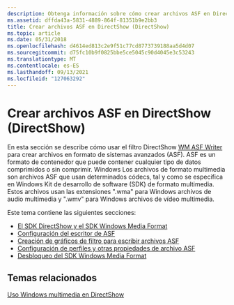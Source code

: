 ```yaml
---
description: Obtenga información sobre cómo crear archivos ASF en DirectShow. ASF es un formato de contenedor que puede contener cualquier tipo de datos.
ms.assetid: dffda43a-5831-4889-864f-81351b9e2bb3
title: Crear archivos ASF en DirectShow (DirectShow)
ms.topic: article
ms.date: 05/31/2018
ms.openlocfilehash: d4614ed813c2e9f51c77cd8773739188aa5d4d07
ms.sourcegitcommit: d75fc10b9f0825bbe5ce5045c90d4045e3c53243
ms.translationtype: MT
ms.contentlocale: es-ES
ms.lasthandoff: 09/13/2021
ms.locfileid: "127063292"
---
```

# <a name="creating-asf-files-in-directshow-directshow"></a>Crear archivos ASF en DirectShow (DirectShow)

En esta sección se describe cómo usar el filtro DirectShow [WM ASF Writer](wm-asf-writer-filter.md) para crear archivos en formato de sistemas avanzados (ASF). ASF es un formato de contenedor que puede contener cualquier tipo de datos comprimidos o sin comprimir. Windows Los archivos de formato multimedia son archivos ASF que usan determinados códecs, tal y como se especifica en Windows Kit de desarrollo de software (SDK) de formato multimedia. Estos archivos usan las extensiones ".wma" para Windows archivos de audio multimedia y ".wmv" para Windows archivos de vídeo multimedia.

Este tema contiene las siguientes secciones:

-   [El SDK DirectShow y el SDK Windows Media Format](the-directshow-sdk-and-the-windows-media-format-sdk.md)
-   [Configuración del escritor de ASF](configuring-the-asf-writer.md)
-   [Creación de gráficos de filtro para escribir archivos ASF](building-filter-graphs-to-write-asf-files.md)
-   [Configuración de perfiles y otras propiedades de archivo ASF](configuring-profiles-and-other-asf-file-properties.md)
-   [Desbloqueo del SDK Windows Media Format](unlocking-the-windows-media-format-sdk.md)

## <a name="related-topics"></a>Temas relacionados

<dl> <dt>

[Uso Windows multimedia en DirectShow](using-windows-media-in-directshow.md)
</dt> </dl>

 

 



